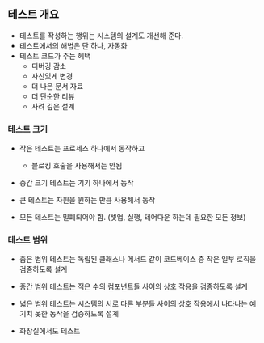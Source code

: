 ## 테스트 개요

* 테스트를 작성하는 행위는 시스템의 설계도 개선해 준다.
* 테스트에서의 해법은 단 하나, 자동화
* 테스트 코드가 주는 혜택
    * 디버깅 감소
    * 자신있게 변경
    * 더 나은 문서 자료
    * 더 단순한 리뷰
    * 사려 깊은 설계

### 테스트 크기
* 작은 테스트는 프로세스 하나에서 동작하고
    * 블로킹 호출을 사용해서는 안됨
* 중간 크기 테스트는 기기 하나에서 동작
* 큰 테스트는 자원을 원하는 만큼 사용해서 동작
 
* 모든 테스트는 밀폐되어야 함. (셋업, 실행, 테어다운 하는데 필요한 모든 정보)

### 테스트 범위
* 좁은 범위 테스트는 독립된 클래스나 메서드 같이 코드베이스 중 작은 일부 로직을 검증하도록 설계
* 중간 범위 테스트는 적은 수의 컴포넌트들 사이의 상호 작용을 검증하도록 설계
* 넓은 범위 테스트는 시스템의 서로 다른 부분들 사이의 상호 작용에서 나타나는 예기치 못한 동작을 검증하도록 설계

* 화장실에서도 테스트